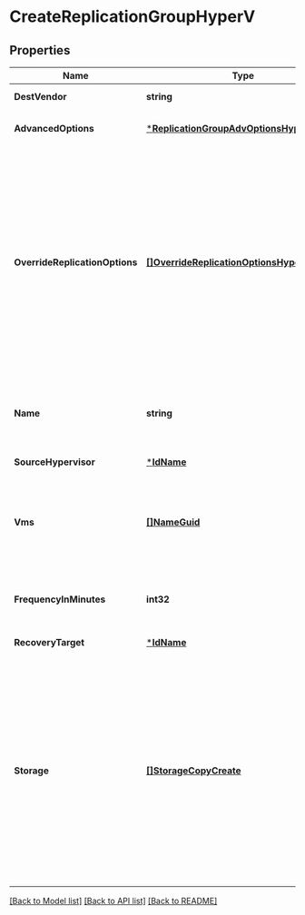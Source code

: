 # CreateReplicationGroupHyperV

## Properties
Name | Type | Description | Notes
------------ | ------------- | ------------- | -------------
**DestVendor** | **string** |  | [default to null]
**AdvancedOptions** | [***ReplicationGroupAdvOptionsHyperV**](ReplicationGroupAdvOptionsHyperV.md) |  | [optional] [default to null]
**OverrideReplicationOptions** | [**[]OverrideReplicationOptionsHyperVCreate**](OverrideReplicationOptionsHyperVCreate.md) | The replication options per instance, if provided, will override the replication options from the target. For the instances not in this list, the options are applied from the target. | [optional] [default to null]
**Name** | **string** | The name of the replication group being created | [default to null]
**SourceHypervisor** | [***IdName**](IdName.md) |  | [default to null]
**Vms** | [**[]NameGuid**](NameGUID.md) | A list of name and GUID of all the virtual machines that have to be replicated | [default to null]
**FrequencyInMinutes** | **int32** | The field denotes the frequency of replication. | [optional] [default to 240]
**RecoveryTarget** | [***IdName**](IdName.md) |  | [default to null]
**Storage** | [**[]StorageCopyCreate**](StorageCopyCreate.md) | The primary and an optional secondary storage that will be used for storing the source VM data for replication. The secondary storage if provided, will be the default source for replication. | [default to null]

[[Back to Model list]](../README.md#documentation-for-models) [[Back to API list]](../README.md#documentation-for-api-endpoints) [[Back to README]](../README.md)

